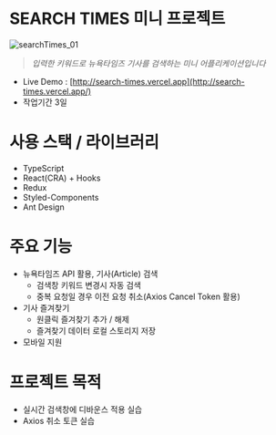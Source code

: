 # SEARCH TIMES 미니 프로젝트

![searchTimes_01](https://user-images.githubusercontent.com/8604840/141826030-73aff288-eb89-4d94-80a1-4b133780e57d.gif)

> _입력한 키워드로 뉴욕타임즈 기사를 검색하는 미니 어플리케이션입니다_

- Live Demo : [http://search-times.vercel.app](http://search-times.vercel.app/)
- 작업기간 3일

# 사용 스택 / 라이브러리

- TypeScript
- React(CRA) + Hooks
- Redux
- Styled-Components
- Ant Design

# 주요 기능

- 뉴욕타임즈 API 활용, 기사(Article) 검색
  - 검색창 키워드 변경시 자동 검색
  - 중복 요청일 경우 이전 요청 취소(Axios Cancel Token 활용)
- 기사 즐겨찾기
  - 원클릭 즐겨찾기 추가 / 해제
  - 즐겨찾기 데이터 로컬 스토리지 저장
- 모바일 지원

# 프로젝트 목적
- 실시간 검색창에 디바운스 적용 실습
- Axios 취소 토큰 실습
